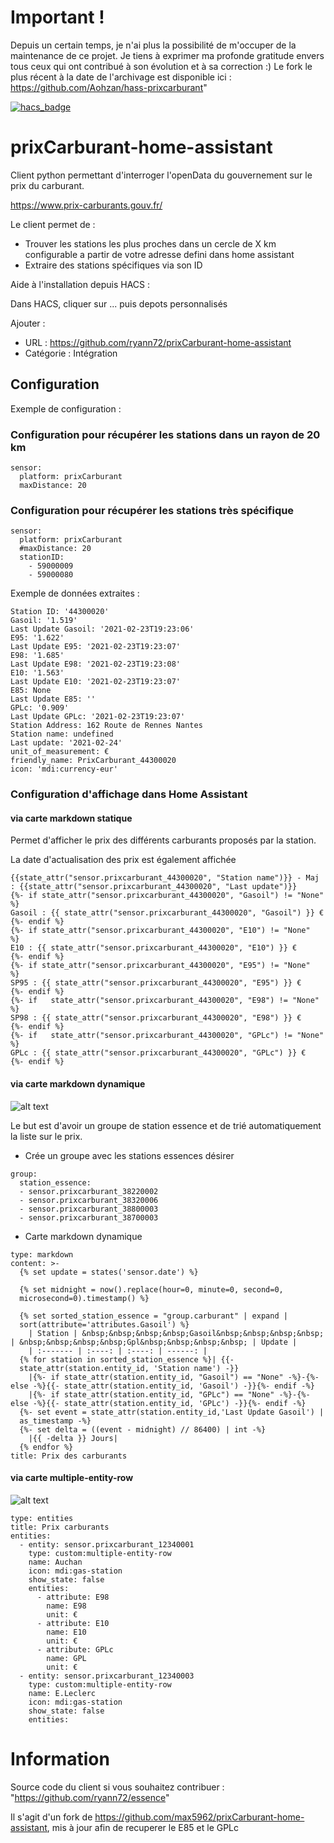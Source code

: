 # Important ! 
Depuis un certain temps, je n'ai plus la possibilité de m'occuper de la maintenance de ce projet. Je tiens à exprimer ma profonde gratitude envers tous ceux qui ont contribué à son évolution et à sa correction :) Le fork le plus récent à la date de l'archivage est disponible ici : https://github.com/Aohzan/hass-prixcarburant"

[![hacs_badge](https://img.shields.io/badge/HACS-Default-orange.svg)](https://github.com/custom-components/hacs)
# prixCarburant-home-assistant
Client python permettant d'interroger l'openData du gouvernement sur le prix du carburant.

https://www.prix-carburants.gouv.fr/

Le client permet de :
 - Trouver les stations les plus proches dans un cercle de X km configurable a partir de votre adresse defini dans home assistant
 - Extraire des stations spécifiques via son ID


Aide à l'installation depuis HACS :

Dans HACS, cliquer sur ... puis depots personnalisés

Ajouter :

- URL : https://github.com/ryann72/prixCarburant-home-assistant
- Catégorie : Intégration

## Configuration
Exemple de configuration :

### Configuration pour récupérer les stations dans un rayon de 20 km
```
sensor:
  platform: prixCarburant
  maxDistance: 20
```

### Configuration pour récupérer les stations très spécifique   
```
sensor:
  platform: prixCarburant
  #maxDistance: 20
  stationID:
    - 59000009
    - 59000080
```


Exemple de données extraites :
```
Station ID: '44300020'
Gasoil: '1.519'
Last Update Gasoil: '2021-02-23T19:23:06'
E95: '1.622'
Last Update E95: '2021-02-23T19:23:07'
E98: '1.685'
Last Update E98: '2021-02-23T19:23:08'
E10: '1.563'
Last Update E10: '2021-02-23T19:23:07'
E85: None
Last Update E85: ''
GPLc: '0.909'
Last Update GPLc: '2021-02-23T19:23:07'
Station Address: 162 Route de Rennes Nantes
Station name: undefined
Last update: '2021-02-24'
unit_of_measurement: €
friendly_name: PrixCarburant_44300020
icon: 'mdi:currency-eur'
```
### Configuration d'affichage dans Home Assistant

#### via carte markdown statique

Permet d'afficher le prix des différents carburants proposés par la station.

La date d'actualisation des prix est également affichée
```
{{state_attr("sensor.prixcarburant_44300020", "Station name")}} - Maj : {{state_attr("sensor.prixcarburant_44300020", "Last update")}}
{%- if state_attr("sensor.prixcarburant_44300020", "Gasoil") != "None"  %}
Gasoil : {{ state_attr("sensor.prixcarburant_44300020", "Gasoil") }} €
{%- endif %}
{%- if state_attr("sensor.prixcarburant_44300020", "E10") != "None"  %}
E10 : {{ state_attr("sensor.prixcarburant_44300020", "E10") }} €
{%- endif %}
{%- if state_attr("sensor.prixcarburant_44300020", "E95") != "None"  %}
SP95 : {{ state_attr("sensor.prixcarburant_44300020", "E95") }} €
{%- endif %}
{%- if   state_attr("sensor.prixcarburant_44300020", "E98") != "None"  %}
SP98 : {{ state_attr("sensor.prixcarburant_44300020", "E98") }} €
{%- endif %}
{%- if   state_attr("sensor.prixcarburant_44300020", "GPLc") != "None"  %}
GPLc : {{ state_attr("sensor.prixcarburant_44300020", "GPLc") }} €
{%- endif %}
```

#### via carte markdown dynamique

![alt text](https://forum.hacf.fr/uploads/default/original/2X/6/68418b4f3fcc38b584ce3f56efe0121c251f5d6b.png)

Le but est d'avoir un groupe de station essence et de trié automatiquement la liste sur le prix.

* Crée un groupe avec les stations essences désirer
```
group:
  station_essence:
  - sensor.prixcarburant_38220002
  - sensor.prixcarburant_38320006
  - sensor.prixcarburant_38800003
  - sensor.prixcarburant_38700003
```
* Carte markdown dynamique
```
type: markdown
content: >-
  {% set update = states('sensor.date') %}

  {% set midnight = now().replace(hour=0, minute=0, second=0,
  microsecond=0).timestamp() %}

  {% set sorted_station_essence = "group.carburant" | expand |
  sort(attribute='attributes.Gasoil') %}
    | Station | &nbsp;&nbsp;&nbsp;&nbsp;Gasoil&nbsp;&nbsp;&nbsp;&nbsp; | &nbsp;&nbsp;&nbsp;&nbsp;Gpl&nbsp;&nbsp;&nbsp;&nbsp; | Update |
    | :------- | :----: | :----: | ------: |
  {% for station in sorted_station_essence %}| {{-
  state_attr(station.entity_id, 'Station name') -}}
    |{%- if state_attr(station.entity_id, "Gasoil") == "None" -%}-{%- else -%}{{- state_attr(station.entity_id, 'Gasoil') -}}{%- endif -%}
    |{%- if state_attr(station.entity_id, "GPLc") == "None" -%}-{%- else -%}{{- state_attr(station.entity_id, 'GPLc') -}}{%- endif -%}
  {%- set event = state_attr(station.entity_id,'Last Update Gasoil') |
  as_timestamp -%}
  {%- set delta = ((event - midnight) // 86400) | int -%}
    |{{ -delta }} Jours|
  {% endfor %}
title: Prix des carburants
```

#### via carte multiple-entity-row

![alt text](https://forum.hacf.fr/uploads/default/original/2X/5/5bcb6d091aa764431ddb271c3087c7544013c599.png)

```
type: entities
title: Prix carburants
entities:
  - entity: sensor.prixcarburant_12340001
    type: custom:multiple-entity-row
    name: Auchan
    icon: mdi:gas-station
    show_state: false
    entities:
      - attribute: E98
        name: E98
        unit: €
      - attribute: E10
        name: E10
        unit: €
      - attribute: GPLc
        name: GPL
        unit: €
  - entity: sensor.prixcarburant_12340003
    type: custom:multiple-entity-row
    name: E.Leclerc
    icon: mdi:gas-station
    show_state: false
    entities:
```

# Information

Source code du client si vous souhaitez contribuer : "https://github.com/ryann72/essence"

Il s'agit d'un fork de https://github.com/max5962/prixCarburant-home-assistant, mis à jour afin de recuperer le E85 et le GPLc
